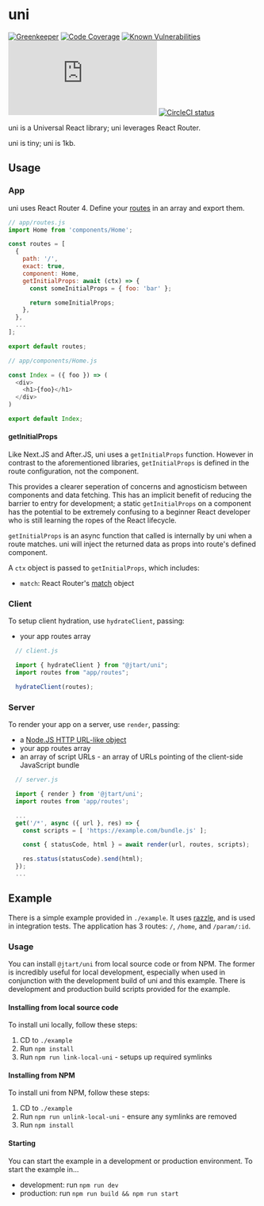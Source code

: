 # uni

[![Greenkeeper](https://badges.greenkeeper.io/jtart/uni.svg)](https://greenkeeper.io/)
[![Code Coverage](https://coveralls.io/repos/github/jtart/uni/badge.svg?branch=master)](https://coveralls.io/github/jtart/uni?branch=master)
[![Known Vulnerabilities](https://snyk.io/test/github/jtart/uni/badge.svg)](https://snyk.io/test/github/jtart/uni)
[![gzip size](http://img.badgesize.io/https://unpkg.com/@jtart/uni/dist/uni.es.js?compression=gzip)](https://unpkg.com/@jtart/uni/dist/uni.es.js)
[![CircleCI status](https://circleci.com/gh/jtart/uni.svg?style=svg)](https://circleci.com/gh/jtart/uni)

uni is a Universal React library; uni leverages React Router.

uni is tiny; uni is 1kb.

## Usage

### App

uni uses React Router 4. Define your [routes](https://www.npmjs.com/package/react-router-config#route-configuration-shape) in an array and export them.

```JavaScript
// app/routes.js
import Home from 'components/Home';

const routes = [
  {
    path: '/',
    exact: true,
    component: Home,
    getInitialProps: await (ctx) => {
      const someInitialProps = { foo: 'bar' };

      return someInitialProps;
    },
  },
  ...
];

export default routes;
```

```JavaScript
// app/components/Home.js

const Index = ({ foo }) => (
  <div>
    <h1>{foo}</h1>
  </div>
)

export default Index;
```

#### getInitialProps

Like Next.JS and After.JS, uni uses a `getInitialProps` function. However in contrast to the aforementioned libraries, `getInitialProps` is defined in the route configuration, not the component.

This provides a clearer seperation of concerns and agnosticism between components and data fetching. This has an implicit benefit of reducing the barrier to entry for development; a static `getInitialProps` on a component has the potential to be extremely confusing to a beginner React developer who is still learning the ropes of the React lifecycle.

`getInitialProps` is an async function that called is internally by uni when a route matches. uni will inject the returned data as props into route's defined component.

A `ctx` object is passed to `getInitialProps`, which includes:

- `match`: React Router's [match](https://github.com/ReactTraining/react-router/blob/master/packages/react-router/docs/api/match.md) object

### Client

To setup client hydration, use `hydrateClient`, passing:

- your app routes array

```JavaScript
  // client.js

  import { hydrateClient } from "@jtart/uni";
  import routes from "app/routes";

  hydrateClient(routes);
```

### Server

To render your app on a server, use `render`, passing:

- a [Node.JS HTTP URL-like object](https://nodejs.org/api/http.html#http_message_url)
- your app routes array
- an array of script URLs - an array of URLs pointing of the client-side JavaScript bundle

```JavaScript
  // server.js

  import { render } from '@jtart/uni';
  import routes from 'app/routes';

  ...
  get('/*', async ({ url }, res) => {
    const scripts = [ 'https://example.com/bundle.js' ];

    const { statusCode, html } = await render(url, routes, scripts);

    res.status(statusCode).send(html);
  });
  ...
```

## Example

There is a simple example provided in `./example`. It uses [razzle](https://github.com/jaredpalmer/razzle/), and is used in integration tests. The application has 3 routes: `/`, `/home`, and `/param/:id`.

### Usage

You can install `@jtart/uni` from local source code or from NPM. The former is incredibly useful for local development, especially when used in conjunction with the development build of uni and this example. There is development and production build scripts provided for the example.

#### Installing from local source code

To install uni locally, follow these steps:

1. CD to `./example`
2. Run `npm install`
3. Run `npm run link-local-uni` - setups up required symlinks

#### Installing from NPM

To install uni from NPM, follow these steps:

1. CD to `./example`
2. Run `npm run unlink-local-uni` - ensure any symlinks are removed
3. Run `npm install`

#### Starting

You can start the example in a development or production environment. To start the example in...

- development: run `npm run dev`
- production: run `npm run build && npm run start`
